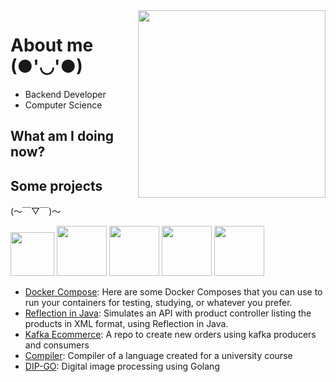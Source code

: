 <img src="https://media.giphy.com/media/ES4Vcv8zWfIt2/giphy.gif" width="300" height="300" align="right"/>  

# About me (●'◡'●)

- Backend Developer
- Computer Science

## What am I doing now? 
<!-- [Shopping List](https://github.com/SouzaBernardo/shopping-list): An app to create shopping lists-->
<!--- [Product Service](https://github.com/BEp0/product-service): A service for receiving messages via Kafka to generate products and save them in the database-->

## Some projects
(～￣▽￣)～
<div style="display: inline_block;">
  <img heigth="50" width="70" src="https://img.shields.io/badge/Java-FE6E00?style=for-the-badge&logo=openjdk&logoColor=black">
  <img heigth="60" width="80" src="https://img.shields.io/badge/Kotlin-410287?style=for-the-badge&logo=kotlin&logoColor=white">
  <img heigth="60" width="80" src="https://img.shields.io/badge/Docker-14354C?style=for-the-badge&logo=docker&logoColor=white">
  <img heigth="60" width="80" src="https://img.shields.io/badge/spring-%236DB33F.svg?style=for-the-badge&logo=spring&logoColor=white">
  <img heigth="60" width="80" src="https://img.shields.io/badge/golang-28EBEE?style=for-the-badge&logo=go&logoColor=white">
</div>

<!--- [Product Service](https://github.com/SouzaBernardo/product-service): A service for receiving messages via Kafka to generate products and save them in the database-->
- [Docker Compose](https://github.com/SouzaBernardo/docker-composes): Here are some Docker Composes that you can use to run your containers for testing, studying, or whatever you prefer.
- [Reflection in Java](https://github.com/SouzaBernardo/java-reflection): Simulates an API with product controller listing the products in XML format, using Reflection in Java.
- [Kafka Ecommerce](https://github.com/SouzaBernardo/kafka-ecommerce): A repo to create new orders using kafka producers and consumers
- [Compiler](https://github.com/SouzaBernardo/compilers): Compiler of a language created for a university course
- [DIP-GO](https://github.com/SouzaBernardo/dip-go): Digital image processing using Golang
